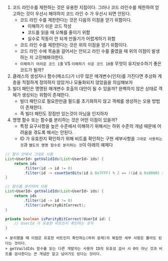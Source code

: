 1. 코드 라인수를 제한하는 것은 유용한 지침이다. 그러나 코드 라인수를 제한하여 얻고하는 것이 우선시 해야하지 코드 라인 수 가 우선시 되면 안된다.
    + 코드 라인 수를 제한한다는 것은 다음의 이점을 얻기 위함이다.
        - 이해하기 쉬운 코드 작성
        - 코드를 읽을 때 오해를 줄이기 위함
        - 실수로 작동이 안 되게 만들기가 어렵게하기 위함
    + 코드 라인 수를 제한한다는 것은 위의 이점을 얻기 위함이다.
    + 코드 라인 수에 목숨을 걸어서는 안되고 라인 수를 줄였을 때 위의 이점이 발생하는 지 고민해봐야한다.
    + `이해하기 어려운 코드 1줄` VS `이해하기 쉬운 코드 10줄` 무엇이 유지보수하기 좋은 코드가 될까?
2. 클래스의 생성자나 함수(메소드)가 너무 많은 매개변수(인자)를 가진다면 추상화 계층을 적절하게 정의하지 않았거나 모듈화되지 않았음을 의심해보자
3. 빌더 패턴은 명명된 매개변수 호출의 대안이 될 수 있을까? 완벽하지 않은 상태로 객체가 생성되는 위험이 존재한다.
    + 빌더 패턴으로 필요한만큼 필드를 초기화하지 않고 객체를 생성하는 오용 방법이 존재한다.
    + 즉 빌더 패턴도 장점만 있는것이 아님을 인지하자
4. 명명 함수 또는 함수를 분리하는 것은 어떤 이점이 있을까?
    + 특정 요구사항을 높은 수준에서 이해하기 위해서는 하위 수준의 개념 때문에 어려움을 겪도록 해서는 안된다.
    + ID 가 유효한지 확인하기 위해 비트를 확인하는 구현 세부사항을 `그대로 사용하는 것`과 `별도의 명명 함수로 분리하는 것`이 아래의 예제다
    
```java
// 함수 안에서 그대로 사용
List<UserId> getValidIds(List<UserId> ids) {
    return ids
        .filter(id -> id != 0)
        .filter(id -> countSetBits(id & 0x7FFF) % 2 == ((id & 0x0000) >> 15));
}

// 함수를 분리하여 사용
List<UserId> getValidIds(List<UserId> ids) {
    return ids
        .filter(id -> id != 0)
        .filter(isParityBitCorrect);
}

private boolean isParityBitCorrect(UserId id) {
    // UserId 가 유효한 비트인지 확인하는 로직
}
```
    + 분리했을 때 이점은 유효한 비트인지 확인하는(하위 문제)의 복잡한 세부 사항은 몰라도 된다는 것이다.
    + getVaildIds 함수를 읽는 다른 개발자는 사용자 ID의 유효성 검사 시 0이 아닌 것과 비트를 검사한다는 큰 개념만 알고 넘어가도 된다는 것이다.
